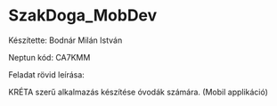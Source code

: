 # SzakDoga_MobDev

Készítette: Bodnár Milán István

Neptun kód: CA7KMM


Feladat rövid leírása:

KRÉTA szerű alkalmazás készítése óvodák számára. (Mobil applikáció)

